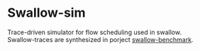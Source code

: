 # Swallow-sim
Trace-driven simulator for flow scheduling used in swallow.  
Swallow-traces are synthesized in porject [swallow-benchmark]().
